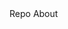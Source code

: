 <script>
	import { Footer, FooterBrand, FooterLi, FooterUl } from 'svelte-5-ui-lib';
</script>

<Footer footerClass="shadow-none" footerType="logo">
	<div class="sm:flex sm:items-center sm:justify-between">
		<FooterBrand href="/" name="Svelt 5 UI Lib" />
		<FooterUl
			ulClass="flex flex-wrap items-center mt-3 text-sm text-gray-500 dark:text-gray-400 sm:mt-0"
		>
			<FooterLi href="https://github.com/shinokada/svelte-5-ui-lib">Repo</FooterLi>
			<FooterLi href="">About</FooterLi>
		</FooterUl>
	</div>
</Footer>
